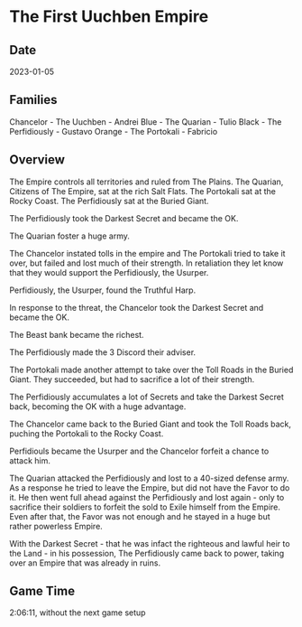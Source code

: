 # The First Uuchben Empire

## Date
2023-01-05

## Families

Chancelor - The Uuchben - Andrei
Blue - The Quarian - Tulio
Black - The Perfidiously - Gustavo
Orange - The Portokali - Fabricio

## Overview

The Empire controls all territories and ruled from The Plains. The Quarian, Citizens of The Empire, sat at the rich Salt Flats. The Portokali sat at the Rocky Coast. The Perfidiously sat at the Buried Giant.

The Perfidiously took the Darkest Secret and became the OK.

The Quarian foster a huge army.

The Chancelor instated tolls in the empire and The Portokali tried to take it over, but failed and lost much of their strength. In retaliation they let know that they would support the Perfidiously, the Usurper.

Perfidiously, the Usurper, found the Truthful Harp.

In response to the threat, the Chancelor took the Darkest Secret and became the OK. 

The Beast bank became the richest.

The Perfidiously made the 3 Discord their adviser.

The Portokali made another attempt to take over the Toll Roads in the Buried Giant. They succeeded, but had to sacrifice a lot of their strength.

The Perfidiously accumulates a lot of Secrets and take the Darkest Secret back, becoming the OK with a huge advantage.

The Chancelor came back to the Buried Giant and took the Toll Roads back, puching the Portokali to the Rocky Coast.

Perfidiouls became the Usurper and the Chancelor forfeit a chance to attack him.

The Quarian attacked the Perfidiously and lost to a 40-sized defense army. As a response he tried to leave the Empire, but did not have the Favor to do it. He then went full ahead against the Perfidiously and lost again - only to sacrifice their soldiers to forfeit the sold to Exile himself from the Empire. Even after that, the Favor was not enough and he stayed in a huge but rather powerless Empire.

With the Darkest Secret - that he was infact the righteous and lawful heir to the Land - in his possession, The Perfidiously came back to power, taking over an Empire that was already in ruins.

## Game Time
2:06:11, without the next game setup